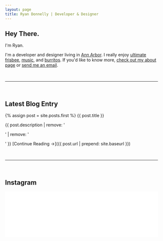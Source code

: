```yaml
---
layout: page
title: Ryan Donnelly | Developer & Designer
---
```


## Hey There.

I'm Ryan.

I'm a developer and designer living in [Ann Arbor](https://en.wikipedia.org/wiki/Ann_Arbor,_Michigan). I really enjoy [ultimate frisbee](https://annarborultimate.org), [music](http://last.fm/user/sarcasmo2k5), and [burritos](http://pancheros.com). If you'd like to know more, [check out my about page](/about) or [send me an email](mailto:ryanjdonnelly@gmail.com).

<br>

---

<br>

## Latest Blog Entry

{% assign post = site.posts.first %}
{{ post.title }}

{{ post.description | remove: '<p>' | remove: '</p>' }}
[Continue Reading&nbsp;&rarr;]({{ post.url | prepend: site.baseurl }})

<br>

---

<br>

## Instagram

<!-- LightWidget WIDGET -->
<script src="//lightwidget.com/widgets/lightwidget.js"></script><iframe src="//lightwidget.com/widgets/8c17a9a7977f5c27a707db9c9142ff8d.html" id="lightwidget_8c17a9a797" name="lightwidget_8c17a9a797"  scrolling="no" allowtransparency="true" class="lightwidget-widget" style="width: 100%; border: 0; overflow: hidden;"></iframe>
